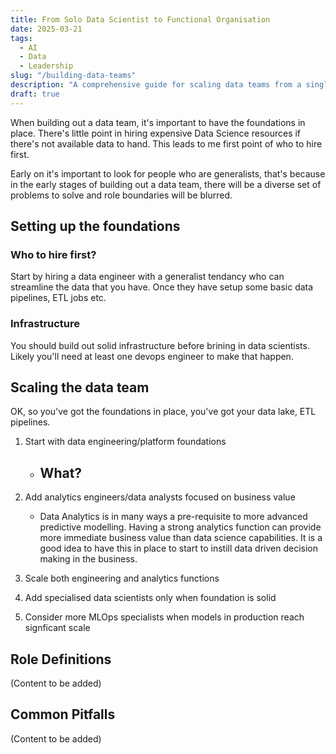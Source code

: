 ```yaml
---
title: From Solo Data Scientist to Functional Organisation
date: 2025-03-21
tags:
  - AI
  - Data
  - Leadership
slug: "/building-data-teams"
description: "A comprehensive guide for scaling data teams from a single contributor to a full organisation, with specific hiring priorities, role definitions, and common pitfalls to avoid."
draft: true
---
```


When building out a data team, it's important to have the foundations in place. There's little point in hiring expensive Data Science resources if there's not available data to hand. This leads to me first point of who to hire first.

Early on it's important to look for people who are generalists, that's because in the early stages of building out a data team, there will be a diverse set of problems to solve and role boundaries will be blurred.

## Setting up the foundations

### Who to hire first?

Start by hiring a data engineer with a generalist tendancy who can streamline the data that you have. Once they have setup some basic data pipelines, ETL jobs etc.

### Infrastructure

You should build out solid infrastructure before brining in data scientists. Likely you'll need at least one devops engineer to make that happen.


## Scaling the data team

OK, so you've got the foundations in place, you've got your data lake, ETL pipelines.

1. Start with data engineering/platform foundations
    - What?
        - 
2. Add analytics engineers/data analysts focused on business value

    - Data Analytics is in many ways a pre-requisite to more advanced predictive modelling. Having a strong analytics function can provide more immediate business value than data science capabilities. It is a good idea to have this in place to start to instill data driven decision making in the business.

3. Scale both engineering and analytics functions
4. Add specialised data scientists only when foundation is solid
5. Consider more MLOps specialists when models in production reach signficant scale

## Role Definitions

(Content to be added)

## Common Pitfalls

(Content to be added)
